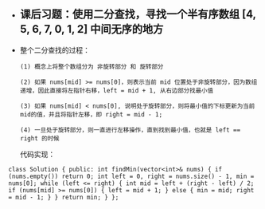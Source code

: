 - ## 课后习题：使用二分查找，寻找一个半有序数组 [4, 5, 6, 7, 0, 1, 2] 中间无序的地方

- 整个二分查找的过程：

  ```
  (1) 概念上将整个数组分为 非旋转部分 和 旋转部分 
  
  (2) 如果 nums[mid] >= nums[0]，则表示当前 mid 位置处于非旋转部分，因为数组递增，因此直接将左指针右移，left = mid + 1, 从右边部分找最小值
  
  (3) 如果 nums[mid] < nums[0], 说明处于旋转部分，则将最小值的下标更新为当前mid的值，并且将指针左移，即 right = mid - 1;
  
  (4) 一旦处于旋转部分，则一直进行左移操作，直到找到最小值，也就是 left == right 的时候 
  ```

  代码实现：

`class Solution {
public:
	int findMin(vector<int>& nums) {
		if (nums.empty()) return 0;
		int left = 0, right = nums.size() - 1, min = nums[0];
		while (left <= right) {
			int mid = left + (right - left) / 2;
			if (nums[mid] >= nums[0]) {
				left = mid + 1;
			} else {
				min = mid;
				right = mid - 1;
			}
		}
		return min;
	}
};`

